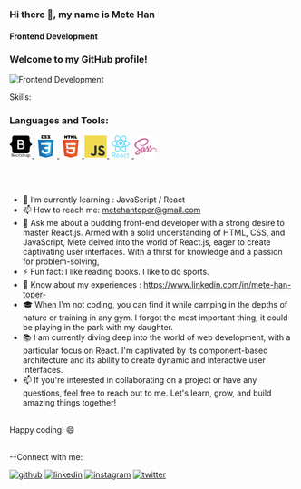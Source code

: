 ### Hi there 👋, my name is Mete Han 
#### Frontend Development
 ### Welcome to my GitHub profile!
![Frontend Development](https://media.licdn.com/dms/image/D4D16AQFXRXwPda_PWA/profile-displaybackgroundimage-shrink_350_1400/0/1684012599046?e=1694649600&v=beta&t=aAWQibSFkfYkDpLJVKN4G_5yJrnzQsWupc4KOG7N5DU)


Skills: 
<h3 align="left">Languages and Tools:</h3>
<p align="left"> <a href="https://getbootstrap.com" target="_blank" rel="noreferrer"> <img src="https://raw.githubusercontent.com/devicons/devicon/master/icons/bootstrap/bootstrap-plain-wordmark.svg" alt="bootstrap" width="40" height="40"/> </a> <a href="https://www.w3schools.com/css/" target="_blank" rel="noreferrer"> <img src="https://raw.githubusercontent.com/devicons/devicon/master/icons/css3/css3-original-wordmark.svg" alt="css3" width="40" height="40"/> </a> <a href="https://www.w3.org/html/" target="_blank" rel="noreferrer"> <img src="https://raw.githubusercontent.com/devicons/devicon/master/icons/html5/html5-original-wordmark.svg" alt="html5" width="40" height="40"/> </a> <a href="https://developer.mozilla.org/en-US/docs/Web/JavaScript" target="_blank" rel="noreferrer"> <img src="https://raw.githubusercontent.com/devicons/devicon/master/icons/javascript/javascript-original.svg" alt="javascript" width="40" height="40"/> </a> <a href="https://reactjs.org/" target="_blank" rel="noreferrer"> <img src="https://raw.githubusercontent.com/devicons/devicon/master/icons/react/react-original-wordmark.svg" alt="react" width="40" height="40"/> </a> <a href="https://sass-lang.com" target="_blank" rel="noreferrer"> <img src="https://raw.githubusercontent.com/devicons/devicon/master/icons/sass/sass-original.svg" alt="sass" width="40" height="40"/> </a> </p>
</br>
</br>


- 🌱 I’m currently learning : JavaScript / React   
- 📫 How to reach me: metehantoper@gmail.com
- 💬 Ask me about a budding front-end developer with a strong desire to master React.js. Armed with a solid understanding of HTML, CSS, 
      and JavaScript, Mete delved into the world of React.js, eager to create captivating user interfaces. With a thirst for knowledge 
      and a passion for problem-solving,
- ⚡ Fun fact: I like reading books. I like to do sports.
- 📄 Know about my experiences : https://www.linkedin.com/in/mete-han-toper- 
- 🎓 When I'm not coding, you can find it while camping in the depths of nature or training in any gym. I forgot the most important thing, it could be playing in the park with my daughter.
- 📚 I am currently diving deep into the world of web development, with a particular focus on React. I'm captivated by its component-based architecture and its ability to create dynamic and interactive user interfaces.
- 📫 If you're interested in collaborating on a project or have any questions, feel free to reach out to me. Let's learn, grow, and build amazing things together!
 </br> 
  Happy coding! 😄
</br>
</br>

--Connect with me: 

[<img src='https://cdn.jsdelivr.net/npm/simple-icons@3.0.1/icons/github.svg' alt='github' height='40'>](https://github.com/https://github.com/MetehanToper/metehantoper)  [<img src='https://cdn.jsdelivr.net/npm/simple-icons@3.0.1/icons/linkedin.svg' alt='linkedin' height='40'>](https://www.linkedin.com/in/https://www.linkedin.com/in/mete-han-toper-//)  [<img src='https://cdn.jsdelivr.net/npm/simple-icons@3.0.1/icons/instagram.svg' alt='instagram' height='40'>](https://www.instagram.com/https://www.instagram.com/metehantoper//)  [<img src='https://cdn.jsdelivr.net/npm/simple-icons@3.0.1/icons/twitter.svg' alt='twitter' height='40'>](https://twitter.com/https://twitter.com/MetehanToper)  

